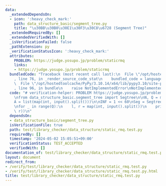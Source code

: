 ```yaml
---
data:
  _extendedDependsOn:
  - icon: ':heavy_check_mark:'
    path: data_structure_basic/segment_tree.py
    title: "\u30BB\u30B0\u30E1\u30F3\u30C8\u6728 (Segment Tree)"
  _extendedRequiredBy: []
  _extendedVerifiedWith: []
  _isVerificationFailed: false
  _pathExtension: py
  _verificationStatusIcon: ':heavy_check_mark:'
  attributes:
    PROBLEM: https://judge.yosupo.jp/problem/staticrmq
    links:
    - https://judge.yosupo.jp/problem/staticrmq
  bundledCode: "Traceback (most recent call last):\n  File \"/opt/hostedtoolcache/PyPy/3.10.14/x64/lib/pypy3.10/site-packages/onlinejudge_verify/documentation/build.py\"\
    , line 76, in _render_source_code_stat\n    bundled_code = language.bundle(\n\
    \  File \"/opt/hostedtoolcache/PyPy/3.10.14/x64/lib/pypy3.10/site-packages/onlinejudge_verify/languages/python.py\"\
    , line 96, in bundle\n    raise NotImplementedError\nNotImplementedError\n"
  code: "# verification-helper: PROBLEM https://judge.yosupo.jp/problem/staticrmq\n\
    \nfrom data_structure_basic.segment_tree import Segtree\n\nN, Q = map(int, input().split())\n\
    A = list(map(int, input().split()))\n\nINF = 1 << 60\nSeg = Segtree(A, min, INF)\n\
    \nfor _ in range(Q):\n    l, r = map(int, input().split())\n    print(Seg.prod(l,\
    \ r))\n"
  dependsOn:
  - data_structure_basic/segment_tree.py
  isVerificationFile: true
  path: test/library_checker/data_structure/static_rmq.test.py
  requiredBy: []
  timestamp: '2024-05-02 15:05:51+09:00'
  verificationStatus: TEST_ACCEPTED
  verifiedWith: []
documentation_of: test/library_checker/data_structure/static_rmq.test.py
layout: document
redirect_from:
- /verify/test/library_checker/data_structure/static_rmq.test.py
- /verify/test/library_checker/data_structure/static_rmq.test.py.html
title: test/library_checker/data_structure/static_rmq.test.py
---
```

